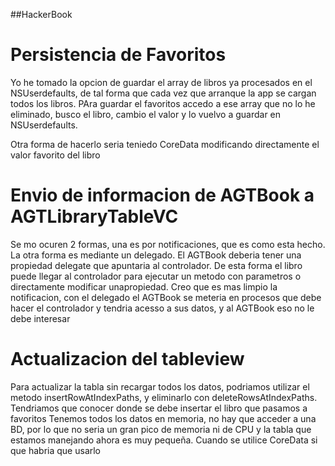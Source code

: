 ##HackerBook

# Persistencia de Favoritos 
Yo he tomado la opcion de guardar el array de libros ya procesados en el NSUserdefaults, de tal forma que cada vez que arranque la app se cargan todos los libros. PAra guardar el favoritos accedo a ese array que no lo he eliminado, busco el libro, cambio el valor y lo vuelvo a guardar en NSUserdefaults.

Otra forma de hacerlo seria teniedo CoreData modificando directamente el valor favorito del libro

# Envio de informacion de AGTBook a AGTLibraryTableVC 
Se mo ocuren 2 formas, una es por notificaciones, que es como esta hecho. 
La otra forma es mediante un delegado. El AGTBook deberia tener una propiedad delegate que apuntaria al controlador. De esta forma el libro puede llegar al controlador para ejecutar un metodo con parametros o directamente modificar unapropiedad. 
Creo que es mas limpio la notificacion, con el delegado el AGTBook se meteria en procesos que debe hacer el controlador y tendria acesso a sus datos, y al AGTBook eso no le debe interesar

# Actualizacion del tableview
Para actualizar la tabla sin recargar todos los datos, podriamos utilizar el metodo insertRowAtIndexPaths, y eliminarlo con deleteRowsAtIndexPaths. Tendriamos que conocer donde se debe insertar el libro que pasamos a favoritos
Tenemos todos los datos en memoria, no hay que acceder a una BD, por lo que no seria un gran pico de memoria ni de CPU y la tabla que estamos manejando ahora es muy pequeña. Cuando se utilice CoreData si que habria que usarlo
